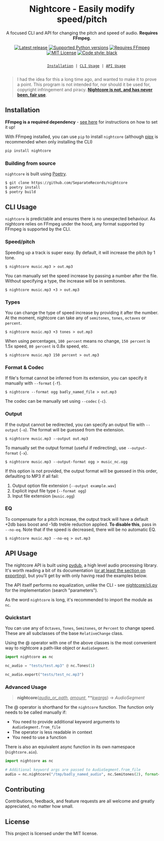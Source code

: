 <div align="center">

<h1>Nightcore - Easily modify speed/pitch</h1>

<p>
A focused CLI and API for changing the pitch and speed of audio. <b>Requires FFmpeg.</b>
</p>

[![Latest release](https://img.shields.io/pypi/v/nightcore?color=blue)](https://pypi.org/project/nightcore)
[![Supported Python versions](https://img.shields.io/pypi/pyversions/nightcore?color=364ed6)](https://python.org)
[![Requires FFmpeg](https://img.shields.io/badge/requires-FFmpeg-721d78)](https://ffmpeg.org)
[![MIT License](https://img.shields.io/pypi/l/nightcore?color=460611)](https://github.com/SeparateRecords/nightcore/blob/master/LICENSE)
[![Code style: black](https://img.shields.io/badge/code%20style-black-000.svg)](https://github.com/psf/black)

<p>
  <code>
    <a href="#install">Installation</a> | <a href="#cli">CLI Usage</a> | <a href="#api">API Usage</a>
  </code>
</p>

</div>

> I had the idea for this a long time ago, and wanted to make it to prove a point. This program is not intended for, nor should it be used for, copyright infringement and piracy. [**Nightcore is not, and has never been, fair use**](https://www.avvo.com/legal-answers/does-making-a--nightcore--version-of-a-song--speed-2438914.html).

<a name="install"></a>

## Installation

**FFmpeg is a required dependency** - [see here](https://github.com/jiaaro/pydub#getting-ffmpeg-set-up) for instructions on how to set it up!

With FFmpeg installed, you can use `pip` to install `nightcore` (although [pipx](https://pipxproject.github.io/pipx/) is recommended when only installing the CLI)

```sh
pip install nightcore
```

### Building from source

`nightcore` is built using [Poetry](https://poetry.eustace.io).

```sh
$ git clone https://github.com/SeparateRecords/nightcore
$ poetry install
$ poetry build
```

<a name="cli"></a>

## CLI Usage

`nightcore` is predictable and ensures there is no unexpected behaviour. As nightcore relies on FFmpeg under the hood, any format supported by FFmpeg is supported by the CLI.

### Speed/pitch

Speeding up a track is super easy. By default, it will increase the pitch by 1 tone.

```console
$ nightcore music.mp3 > out.mp3
```

You can manually set the speed increase by passing a number after the file. Without specifying a type, the increase will be in semitones.

```console
$ nightcore music.mp3 +3 > out.mp3
```

### Types

You can change the type of speed increase by providing it after the number. At the moment, nightcore can take any of `semitones`, `tones`, `octaves` or `percent`.

```console
$ nightcore music.mp3 +3 tones > out.mp3
```

When using percentages, `100 percent` means no change, `150 percent` is 1.5x speed, `80 percent` is 0.8x speed, etc.

```console
$ nightcore music.mp3 150 percent > out.mp3
```

### Format & Codec

If file's format cannot be inferred from its extension, you can specify it manually with `--format` (`-f`).

```console
$ nightcore --format ogg badly_named_file > out.mp3
```

The codec can be manually set using `--codec` (`-c`).

### Output

If the output cannot be redirected, you can specify an output file with `--output` (`-o`). The format will be guessed from the extension.

```console
$ nightcore music.mp3 --output out.mp3
```

To manually set the output format (useful if redirecting), use `--output-format` (`-x`).

```console
$ nightcore music.mp3 --output-format ogg > music_nc.ogg
```

If this option is not provided, the output format will be guessed in this order, defaulting to MP3 if all fail:

1. Output option file extension (`--output example.wav`)
2. Explicit input file type (`--format ogg`)
3. Input file extension (`music.ogg`)

### EQ

To compensate for a pitch increase, the output track will have a default +2db bass boost and -1db treble reduction applied. **To disable this**, pass in `--no-eq`. Note that if the speed is decreased, there will be no automatic EQ.

```console
$ nightcore music.mp3 --no-eq > out.mp3
```

<a name="api"></a>

## API Usage

The nightcore API is built using [pydub](http://pydub.com), a high level audio processing library. It's worth reading a bit of its documentation ([or at least the section on exporting](https://github.com/jiaaro/pydub/blob/master/API.markdown#audiosegmentexport)), but you'll get by with only having read the examples below.

The API itself performs no equalization, unlike the CLI - see [nightcore/cli.py](nightcore/cli.py) for the implementation (search "parameters").

As the word `nightcore` is long, it's recommended to import the module as `nc`.

### Quickstart

You can use any of `Octaves`, `Tones`, `Semitones`, or `Percent` to change speed. These are all subclasses of the base `RelativeChange` class.

Using the @ operator with one of the above classes is the most convenient way to nightcore a path-like object or `AudioSegment`.

```python
import nightcore as nc

nc_audio = "tests/test.mp3" @ nc.Tones(1)

nc_audio.export("tests/test_nc.mp3")
```

### Advanced Usage

> **nightcore**(*<ins title="An AudioSegment or PathLike object">audio_or_path</ins>*, *<ins title="An int, float, or RelativeChange subclass (see above)">amount</ins>*, \*\**<ins title="Additional keyword arguments passed to AudioSegment.from_file if the first argument is not an AudioSegment">kwargs</ins>*) -> *AudioSegment*

The @ operator is shorthand for the `nightcore` function. The function only needs to be called manually if:

- You need to provide additional keyword arguments to `AudioSegment.from_file`
- The operator is less readable in context
- You need to use a function

There is also an equivalent async function in its own namespace (`nightcore.aio`).

```python
import nightcore as nc

# Additional keyword args are passed to AudioSegment.from_file
audio = nc.nightcore("/tmp/badly_named_audio", nc.Semitones(2), format="ogg")
```

## Contributing

Contributions, feedback, and feature requests are all welcome and greatly appreciated, no matter how small.

## License

This project is licensed under the MIT license.
